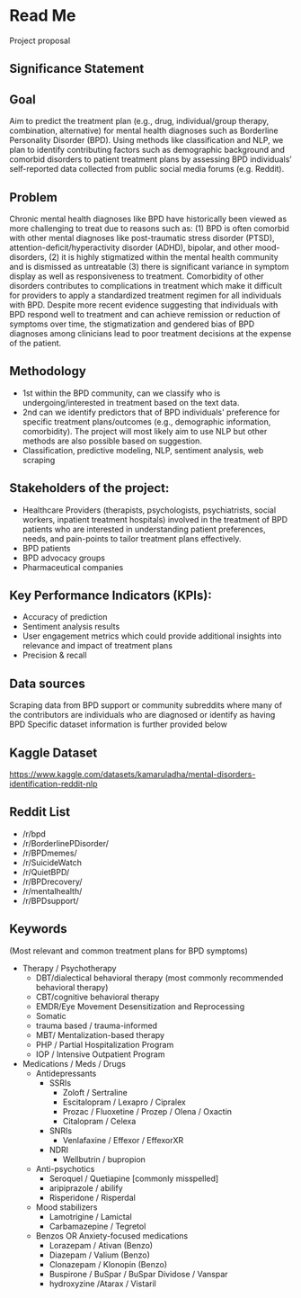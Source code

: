 # Read Me
Project proposal

## Significance Statement

## Goal
Aim to predict the treatment plan (e.g., drug, individual/group therapy, combination, alternative) for mental health diagnoses such as Borderline Personality Disorder (BPD). Using methods like classification and NLP, we plan to identify contributing factors such as demographic background and comorbid disorders to patient treatment plans by assessing BPD individuals’ self-reported data collected from public social media forums (e.g. Reddit). 

## Problem
Chronic mental health diagnoses like BPD have historically been viewed as more challenging to treat due to reasons such as: (1) BPD is often comorbid with other mental diagnoses like post-traumatic stress disorder (PTSD), attention-deficit/hyperactivity disorder (ADHD), bipolar, and other mood-disorders, (2) it is highly stigmatized within the mental health community and is dismissed as untreatable (3) there is significant variance in symptom display as well as responsiveness to treatment. Comorbidity of other disorders contributes to complications in treatment which make it difficult for providers to apply a standardized treatment regimen for all individuals with BPD. Despite more recent evidence suggesting that individuals with BPD respond well to treatment and can achieve remission or reduction of symptoms over time, the stigmatization and gendered bias of BPD diagnoses among clinicians lead to poor treatment decisions at the expense of the patient. 

## Methodology
* 1st within the BPD community, can we classify who is undergoing/interested in treatment based on the text data.
* 2nd can we identify predictors that of BPD individuals' preference for specific treatment plans/outcomes (e.g., demographic information, comorbidity). The project will most likely aim to use NLP but other methods are also possible based on suggestion.
* Classification, predictive modeling, NLP, sentiment analysis, web scraping

## Stakeholders of the project: 
* Healthcare Providers (therapists, psychologists, psychiatrists, social workers, inpatient treatment hospitals) involved in the treatment of BPD patients who are interested in understanding patient preferences, needs, and pain-points to tailor treatment plans effectively.
* BPD patients
* BPD advocacy groups 
* Pharmaceutical companies

## Key Performance Indicators (KPIs):
* Accuracy of prediction
* Sentiment analysis results
* User engagement metrics which could provide additional insights into relevance and impact of treatment plans
* Precision & recall 

## Data sources
Scraping data from BPD support or community subreddits where many of the contributors are individuals who are diagnosed or identify as having BPD 
Specific dataset information is further provided below

## Kaggle Dataset
https://www.kaggle.com/datasets/kamaruladha/mental-disorders-identification-reddit-nlp

## Reddit List

* /r/bpd 
* /r/BorderlinePDisorder/
* /r/BPDmemes/
* /r/SuicideWatch
* /r/QuietBPD/
* /r/BPDrecovery/
* /r/mentalhealth/
* /r/BPDsupport/

## Keywords 
(Most relevant and common treatment plans for BPD symptoms)
* Therapy / Psychotherapy
  *  DBT/dialectical behavioral therapy (most commonly recommended behavioral therapy)
  *  CBT/cognitive behavioral therapy
  *  EMDR/Eye Movement Desensitization and Reprocessing
  *  Somatic
  *  trauma based / trauma-informed
  *  MBT/ Mentalization-based therapy
  *  PHP / Partial Hospitalization Program
  *  IOP / Intensive Outpatient Program
* Medications / Meds / Drugs
  *  Antidepressants  
     * SSRIs 
       *  Zoloft / Sertraline
       *  Escitalopram / Lexapro / Cipralex
       *  Prozac / Fluoxetine / Prozep / Olena / Oxactin
       *  Citalopram / Celexa
     *  SNRIs
         *    Venlafaxine / Effexor / EffexorXR  
     *  NDRI
         *  Wellbutrin / bupropion    
  * Anti-psychotics
     * Seroquel / Quetiapine [commonly misspelled]
     * aripiprazole / abilify
     * Risperidone /  Risperdal
  * Mood stabilizers
     * Lamotrigine / Lamictal
     * Carbamazepine / Tegretol
  * Benzos OR Anxiety-focused medications
     * Lorazepam / Ativan (Benzo)
     * Diazepam / Valium (Benzo)
     * Clonazepam / Klonopin (Benzo) 
     * Buspirone / BuSpar / BuSpar Dividose / Vanspar
     * hydroxyzine /Atarax / Vistaril
